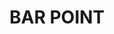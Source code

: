 ---
lastmod: '2025-04-06T06:05:20+00:00'
latitude: -33.525322
layout: suburb
longitude: 151.194452
postcode: '2083'
state: NSW
title: BAR POINT
url: /nsw/bar-point/
---